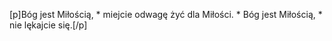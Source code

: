 [p]Bóg jest Miłością, * miejcie odwagę żyć dla Miłości. * Bóg jest Miłością, * nie lękajcie się.[/p]
